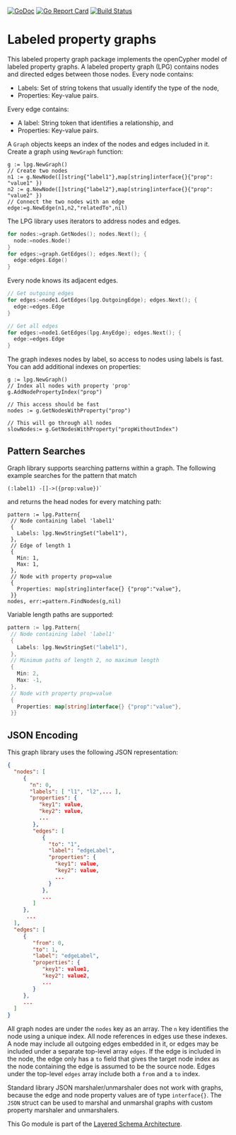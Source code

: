 [![GoDoc](https://godoc.org/github.com/cloudprivacylabs/lpg?status.svg)](https://godoc.org/github.com/cloudprivacylabs/lpg)
[![Go Report Card](https://goreportcard.com/badge/github.com/cloudprivacylabs/lpg)](https://goreportcard.com/report/github.com/cloudprivacylabs/lpg)
[![Build Status](https://github.com/cloudprivacylabs/lpg/actions/workflows/CI.yml/badge.svg?branch=main)](https://github.com/cloudprivacylabs/lpg/actions/workflows/CI.yml)
# Labeled property graphs

This labeled property graph package implements the openCypher model of
labeled property graphs. A labeled property graph (LPG) contains nodes
and directed edges between those nodes. Every node contains:

  * Labels: Set of string tokens that usually identify the type of the
    node,
  * Properties: Key-value pairs.
  
Every edge contains:
  * A label: String token that identifies a relationship, and
  * Properties: Key-value pairs.

A `Graph` objects keeps an index of the nodes and edges included in
it. Create a graph using `NewGraph` function:

```
g := lpg.NewGraph()
// Create two nodes
n1 := g.NewNode([]string{"label1"},map[string]interface{}{"prop": "value1" })
n2 := g.NewNode([]string{"label2"},map[string]interface{}{"prop": "value2" })
// Connect the two nodes with an edge
edge:=g.NewEdge(n1,n2,"relatedTo",nil)
```

The LPG library uses iterators to address nodes and edges.

``` go
for nodes:=graph.GetNodes(); nodes.Next(); {
  node:=nodes.Node()
}
for edges:=graph.GetEdges(); edges.Next(); {
  edge:edges.Edge()
}
```

Every node knows its adjacent edges. 

```go
// Get outgoing edges
for edges:=node1.GetEdges(lpg.OutgoingEdge); edges.Next(); {
  edge:=edges.Edge
}

// Get all edges
for edges:=node1.GetEdges(lpg.AnyEdge); edges.Next(); {
  edge:=edges.Edge
}
```

The graph indexes nodes by label, so access to nodes using labels is
fast. You can add additional indexes on properties:

```
g := lpg.NewGraph()
// Index all nodes with property 'prop'
g.AddNodePropertyIndex("prop")

// This access should be fast
nodes := g.GetNodesWithProperty("prop")

// This will go through all nodes
slowNodes:= g.GetNodesWithProperty("propWithoutIndex")
```

## Pattern Searches

Graph library supports searching patterns within a graph. The
following example searches for the pattern that match

```
(:label1) -[]->({prop:value})`
```

and returns the head nodes for every matching path:

```
pattern := lpg.Pattern{ 
 // Node containing label 'label1'
 {
   Labels: lpg.NewStringSet("label1"),
 },
 // Edge of length 1
 {
   Min: 1, 
   Max: 1,
 },
 // Node with property prop=value
 {
   Properties: map[string]interface{} {"prop":"value"},
 }}
nodes, err:=pattern.FindNodes(g,nil)
```

Variable length paths are supported:

``` go
pattern := lpg.Pattern{ 
 // Node containing label 'label1'
 {
   Labels: lpg.NewStringSet("label1"),
 },
 // Minimum paths of length 2, no maximum length
 {
   Min: 2, 
   Max: -1,
 },
 // Node with property prop=value
 {
   Properties: map[string]interface{} {"prop":"value"},
 }}

```

## JSON Encoding

This graph library uses the following JSON representation:

```json
{
  "nodes": [
     {
       "n": 0,
       "labels": [ "l1", "l2",... ],
       "properties": {
          "key1": value,
          "key2": value,
          ...
        },
        "edges": [
           {
             "to": "1",
             "label": "edgeLabel",
             "properties": {
               "key1": value,
               "key2": value,
               ...
             }
           },
           ...
        ]
     },
      ...
  ],
  "edges": [
     {
        "from": 0,
        "to": 1,
        "label": "edgeLabel",
        "properties": {
           "key1": value1,
           "key2": value2,
           ...
        }
     },
     ...
  ]
}
```

All graph nodes are under the `nodes` key as an array. The `n` key
identifies the node using a unique index. All node references in edges
use these indexes. A node may include all outgoing edges embedded in
it, or edges may be included under a separate top-level array
`edges`. If the edge is included in the node, the edge only has a `to`
field that gives the target node index as the node containing the edge
is assumed to be the source node. Edges under the top-level `edges`
array include both a `from` and a `to` index.

Standard library JSON marshaler/unmarshaler does not work with graphs,
because the edge and node property values are of type
`interface{}`. The `JSON` struct can be used to marshal and unmarshal
graphs with custom property marshaler and unmarshalers.

This Go module is part of the [Layered Schema
Architecture](https://layeredschemas.org).

